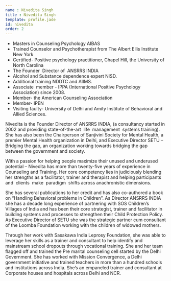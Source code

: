 ```yaml
---
name : Nivedita Singh
title : Nivedita Singh
template: profile.jade
id: nivedita
order: 2
---
```


- Masters in Counseling Psychology AIBAS
- Trained Counselor and Psychotherapist from The Albert Ellis Institute New York
- Certified- Positive psychology practitioner, Chapel Hill, the University of North Carolina
- The ‬Founder ‬ Director of ‬ ANSRRS ‬INDIA
- Alcohol and Substance dependence expert NISD.
- Additional training NDDTC and AIIMS.
- Associate ‬ ‬member ‬- ‬IPPA (International Positive Psychology Association) since 2008.
- Member- the American Counseling Association‬‬‬‬‬‬‬‬‬‬‬‬‬‬
- Member- IPEN
- Visiting faulty- University of Delhi and Amity Institute of Behavioral and Allied Sciences.


Nivedita is the Founder Director of ANSRRS INDIA, ‬(a consultancy started in 2002 and providing
‬state-of-the-art ‬ ‬life ‬ ‬management ‬ ‬systems training). She has also been the Chairperson of
Sanjivini Society for Mental Health, a premier Mental Health organization in Delhi, ‬and Executive
Director SETU – Bridging the gap, an organization working towards bridging the gap between the
government and society.‬‬‬‬‬‬‬‬‬‬‬‬‬‬‬‬‬‬


With a passion for helping people maximize their unused and underused potential – Nivedita has
more than twenty-five years of experience in Counseling and Training. Her core competency lies in
judiciously blending her strengths as a facilitator, trainer and therapist and helping ‬‬participants ‬ and ‬
‬clients ‬ ‬make ‬ ‬paradigm ‬ ‬shifts across anachronistic dimensions.‬‬‬‬‬‬‬‬‬‬‬‬‬‬‬‬‬‬‬‬‬‬‬‬‬‬‬‬‬


She has several publications to her credit and has also co-authored a book on “Handling
Behavioral problems in Children”. As Director ANSRRS INDIA she has a decade long experience
of partnering with SOS Children’s Villages of India and has been their core strategist, trainer and
facilitator in building systems and processes to strengthen their Child Protection Policy. As
Executive Director of SETU she was the strategic partner cum consultant of the Loomba
Foundation working with the children of widowed mothers.


Through her work with Sasakawa India Leprosy Foundation, she was able to leverage her skills
as a trainer and consultant to help identify and mainstream school dropouts through vocational
training. She and her team flagged off and trained the Pre marital counseling cell started by the
Delhi Government. She has worked with Mission Convergence, a Delhi government initiative and
trained teachers in more than a hundred schools and institutions across India. She’s an
empaneled trainer and consultant at Corporate houses and hospitals across Delhi and NCR.
